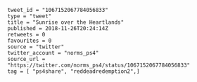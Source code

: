 ```
tweet_id = "1067152067784056833"
type = "tweet"
title = "Sunrise over the Heartlands"
published = 2018-11-26T20:24:14Z
retweets = 0
favourites = 0
source = "twitter"
twitter_account = "norms_ps4"
source_url = "https://twitter.com/norms_ps4/status/1067152067784056833"
tag = [ "ps4share", "reddeadredemption2",]
```

<p class='image'><img src='http://mnf.m17s.net/2018/11/26/Ds9JJfKXcAEOKDk.jpg' alt=''></p>

